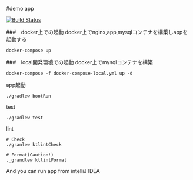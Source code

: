 #demo app

[![Build Status](https://cloud.drone.io/api/badges/NobuhisaAbe/demo/status.svg)](https://cloud.drone.io/NobuhisaAbe/demo)

###　docker上での起動
docker上でnginx,app,mysqlコンテナを構築しappを起動する
```
docker-compose up
```

###　local開発環境での起動
docker上でmysqlコンテナを構築
```
docker-compose -f docker-compose-local.yml up -d
```
app起動
```
./gradlew bootRun
```
test
```
./gradlew test
```
lint
```
# Check
./granlew ktlintCheck

# Format(Caution!)
._grandlew ktlintFormat
```
And you can run app from intelliJ IDEA
